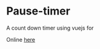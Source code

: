 # Pause-timer

A count down timer using vuejs for

Online [here](https://countdown-timer-kd6r.onrender.com/timer)

